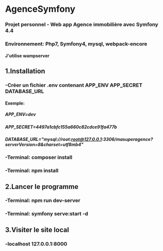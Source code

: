 # AgenceSymfony 
### Projet personnel - Web app Agence immobilière avec Symfony 4.4
### Environnement: Php7, Symfony4, mysql, webpack-encore
#### J'utilise wampserver

## 1.Installation
### -Créer un fichier .env contenant APP_ENV APP_SECRET DATABASE_URL
#### Exemple:
##### APP_ENV=dev
##### APP_SECRET=4497a1cbfc155a660c82cdce91fa477b
##### DATABASE_URL="mysql://root:root@127.0.0.1:3306/masuperagence?serverVersion=8&charset=utf8mb4"
### -Terminal: composer install
### -Terminal: npm install

## 2.Lancer le programme
### -Terminal: npm run dev-server
### -Terminal: symfony serve:start -d

## 3.Visiter le site local 
### -localhost 127.0.0.1:8000



